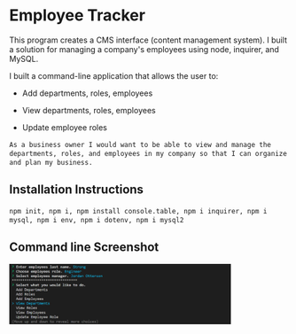 # Employee Tracker

This program creates a CMS interface (content management system). I built a solution for managing a company's employees using node, inquirer, and MySQL.

I built a command-line application that allows the user to:

- Add departments, roles, employees

- View departments, roles, employees

- Update employee roles

```
As a business owner I would want to be able to view and manage the departments, roles, and employees in my company so that I can organize and plan my business.
```

## Installation Instructions

```
npm init, npm i, npm install console.table, npm i inquirer, npm i mysql, npm i env, npm i dotenv, npm i mysql2
```

## Command line Screenshot

<img src="./Assets/images/terminal.png" alt="Screenshot Of Application In Terminal" width="400"/>
